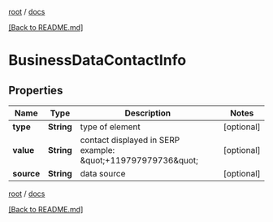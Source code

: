 [root](./../ "root") / [docs](./ "docs")

[[Back to README.md]](./../README.md "[Back to README.md]")

# BusinessDataContactInfo

## Properties

| Name | Type | Description | Notes |
|------------ | ------------- | ------------- | -------------|
|**type** | **String** | type of element |  [optional] |
|**value** | **String** | contact displayed in SERP  example: \&quot;+119797979736\&quot; |  [optional] |
|**source** | **String** | data source |  [optional] |

[root](./../ "root") / [docs](./ "docs")

[[Back to README.md]](./../README.md "[Back to README.md]")